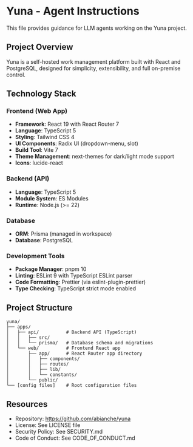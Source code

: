 # Yuna - Agent Instructions

This file provides guidance for LLM agents working on the Yuna project.

## Project Overview

Yuna is a self-hosted work management platform built with React and PostgreSQL, designed for simplicity, extensibility, and full on-premise control.

## Technology Stack

### Frontend (Web App)
- **Framework**: React 19 with React Router 7
- **Language**: TypeScript 5
- **Styling**: Tailwind CSS 4
- **UI Components**: Radix UI (dropdown-menu, slot)
- **Build Tool**: Vite 7
- **Theme Management**: next-themes for dark/light mode support
- **Icons**: lucide-react

### Backend (API)
- **Language**: TypeScript 5
- **Module System**: ES Modules
- **Runtime**: Node.js (>= 22)

### Database
- **ORM**: Prisma (managed in workspace)
- **Database**: PostgreSQL

### Development Tools
- **Package Manager**: pnpm 10
- **Linting**: ESLint 9 with TypeScript ESLint parser
- **Code Formatting**: Prettier (via eslint-plugin-prettier)
- **Type Checking**: TypeScript strict mode enabled

## Project Structure

```
yuna/
├── apps/
│   ├── api/          # Backend API (TypeScript)
│   │   ├── src/
│   │   └── prisma/   # Database schema and migrations
│   └── web/          # Frontend React app
│       ├── app/      # React Router app directory
│       │   ├── components/
│       │   ├── routes/
│       │   ├── lib/
│       │   └── constants/
│       └── public/
└── [config files]    # Root configuration files
```

## Resources
- Repository: https://github.com/abianche/yuna
- License: See LICENSE file
- Security Policy: See SECURITY.md
- Code of Conduct: See CODE_OF_CONDUCT.md
